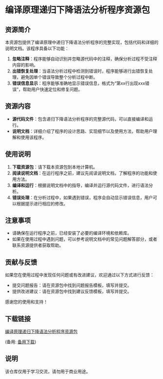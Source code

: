# 编译原理递归下降语法分析程序资源包

## 资源简介

本资源包提供了编译原理中递归下降语法分析程序的完整实现，包括代码和详细的说明文档。该程序具备以下功能：

1. **忽略注释**：程序能够自动识别并忽略源代码中的注释，确保分析过程不受注释内容的影响。
2. **出错恢复处理**：当语法分析过程中检测到错误时，程序能够进行出错恢复处理，避免因单个错误导致整个分析过程中断。
3. **错误信息显示**：程序能够准确地显示错误信息，格式为“第xx行出现xxx错误”，帮助用户快速定位和修复问题。

## 资源内容

- **源代码文件**：包含递归下降语法分析程序的完整源代码，可以直接编译和运行。
- **说明文档**：详细介绍了程序的设计思路、实现细节以及使用方法，帮助用户理解和使用该程序。

## 使用说明

1. **下载资源包**：请下载本资源包到本地计算机。
2. **阅读说明文档**：在运行程序之前，建议先阅读说明文档，了解程序的功能和使用方法。
3. **编译和运行**：根据说明文档中的指导，编译并运行源代码文件，进行语法分析。
4. **错误处理**：在分析过程中，如果遇到错误，程序会自动显示错误信息，用户可以根据提示进行相应的修改。

## 注意事项

- 请确保在运行程序之前，已经安装了必要的编译环境和依赖库。
- 如果在使用过程中遇到问题，可以参考说明文档中的常见问题解答部分，或者联系资源提供者获取帮助。

## 贡献与反馈

如果您在使用过程中发现任何问题或有改进建议，欢迎通过以下方式进行反馈：

- 提交问题报告：请在资源包中找到问题报告模板，填写并提交。
- 提供改进建议：请在资源包中找到建议反馈模板，填写并提交。

感谢您的使用和支持！

## 下载链接
[编译原理递归下降语法分析程序资源包](https://pan.quark.cn/s/fb33fc562058) 

(备用: [备用下载](https://pan.baidu.com/s/119Unfrgh2W1ssHgwN1VD8Q?pwd=1234))

## 说明

该仓库仅用于学习交流，请勿用于商业用途。
